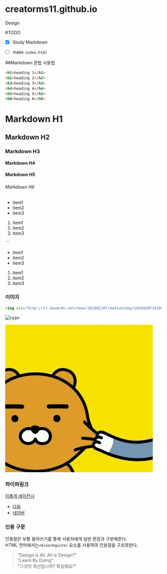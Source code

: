 # creatorms11.github.io
Design

#TODO
- [x] Study Markdown
- [  ] make `index.html`


##Markdown 문법 사용법

```html
<h1>heading 1</h1>
<h2>heading 2</h2>
<h3>heading 3</h3>
<h4>heading 4</h4>
<h5>heading 5</h5>
<h6>heading 6</h6>
```

# Markdown H1
## Markdown H2
### Markdown H3
#### Markdown H4
##### Markdown H5
###### Markdown H6


<ul>
	<li>item1</li>
	<li>item2</li>
	<li>item3</li>
</ul>

<ol>
	<li>item1</li>
	<li>item2</li>
	<li>item3</li>
</ol>
```

- item1
- item2
- item3

1. item1
1. item2
1. item3

### 이미지
```html
<img src="http://t1.daumcdn.net/news/201602/07/mediatoday/20160207163947598kela.jpg" alt="ryan" width="520" height="708">
```
<img src="http://t1.daumcdn.net/news/201602/07/mediatoday/20160207163947598kela.jpg" alt="ryan" width="260" height="354">



<!--![ryan](http://t1.daumcdn.net/news/201602/07/mediatoday/20160207163947598kela.jpg)-->

![ryan](Assets/ryan01.png "ryan01")

### 하이퍼링크 

<a href ="http://iropke.com">이롭게 에이전시</a>

-  [다음](http://www.daum.net)
-  [네이버](http://www.naver.com) 

### 인용 구문

인용절은 보통 들여쓰기를 통해 사용자에게 일반 문장과 구분해준다.<br>
HTML  언어에서는`<bloockquite>` 요소를 사용하여 인용절을 구조화한다.

> "Design is All. All is Design?"<br>
> "Learn By Doing"<br>
> "그것이 최선입니까? 확실해요?"

